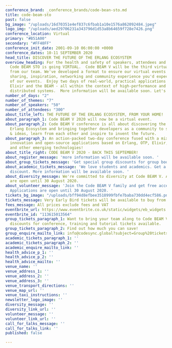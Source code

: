 ```yaml
---
conference_brand: _conference_brands/code-bean-sto.md
title: code-beam-sto
past: false
bg_image: "/uploads/16d70351e4ef837c6fbab1a10e1576a862092484.jpeg"
logo_img: "/uploads/aed29706231a343796d1d53a8b64659f728e7426.png"
conference_location: Virtual
primary: "#B51A00"
secondary: "#FF40FF"
conference_init_date: 2001-09-10 06:00:00 +0000
conference_dates: 10-11 SEPTEMBER 2020
head_title: DISCOVER THE FUTURE OF THE ERLANG ECOSYSTEM
overview_heading: For the health and safety of speakers, attendees and the wider community
  Code BEAM STO is going VIRTUAL.  Code BEAM V will be the third virtual conference
  from our team. We've developed a format to ensure our virtual events offer the knowledge
  sharing, inspiration, networking and community experience you'd expect from any
  of our events.  Enjoy two days of real-world, practical applications of Erlang,
  Elixir and the BEAM - all within the context of high-performance and massively-scalable
  distributed systems.  More information will be available soon. Let's stay connected!
number_of_days: "2"
number_of_themes: "7"
number_of_speakers: "50"
number_of_attendees: "300"
about_title_left: THE FUTURE OF THE ERLANG ECOSYSTEM, FROM YOUR HOME!
about_paragraph_1: Code BEAM V 2020 will now be a virtual event.
about_paragraph_2: Code BEAM V conference is all about discovering the future of the
  Erlang Ecosystem and bringing together developers as a community to share knowledge
  & ideas, learn from each other and inspire to invent the future.
about_paragraph_3: An action-packed two-day conference fused with a mix of talks on
  innovation and open-source applications based on Erlang, OTP, Elixir, LFE, BEAM
  and other emerging technologies!
about_title_right: CODE BEAM V 2020 - BACK THIS SEPTEMBER!
about_register_message: 'more information will be available soon. '
about_group_tickets_message: 'Get special group discounts for group bookings. '
about_academic_tickets_message: 'We love students and academics. Get a special academic
  discount. More information will be available soon. '
about_diversity_message: We're committed to diversity at Code BEAM V. Applications
  are open until 30 August 2020.
about_volunteer_message: 'Join the Code BEAM V family and get free access to the conference!
  Applications are open until 30 August 2020. '
tickets_bg_image: "/uploads/bff94d8efbee3518999fbfe7baba730dd4ecf586.png"
tickets_message: Very Early Bird tickets will be available to buy from 22 July.
fees_message: All prices exclude fees and VAT
eventbrite_url: https://www.eventbrite.co.uk/static/widgets/eb_widgets.js
eventbrite_id: "113615013564"
group_tickets_paragraph_1: Want to bring your team along to Code BEAM V? We have group
  discounts for conference, training and tutorial tickets available.
group_tickets_paragraph_2: Find out how much you can save!
group_enquire_mailto_link: info@codesync.global?subject=Group%20tickets%20for%20Code%20BEAM%20STO%2020
academic_tickets_paragraph_1: ''
academic_tickets_paragraph_2: ''
academic_enquire_mailto_link: ''
health_advice_p_1: ''
health_advice_p_2: ''
health_advice_mailto: ''
venue_name: ''
venue_address_1: ''
venue_address_2: ''
venue_address_3: ''
venue_transport_directions: ''
venue_map_url: ''
venue_taxi_instructions: ''
newsletter_logo_image: ''
diversity_message: ''
diversity_link_url: ''
volunteer_message: ''
volunteer_link_url: ''
call_for_talks_message: ''
call_for_talks_link: ''
published: false

---
```

